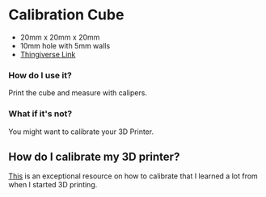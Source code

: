 # Calibration Cube
- 20mm x 20mm x 20mm
- 10mm hole with 5mm walls
- [Thingiverse Link](https://www.thingiverse.com/thing:5697914)

### How do I use it?
Print the cube and measure with calipers.

### What if it's not?
You might want to calibrate your 3D Printer.

## How do I calibrate my 3D printer?
[This](https://all3dp.com/2/how-to-calibrate-a-3d-printer-simply-explained/) is an exceptional resource on how to calibrate that I learned a lot from when I started 3D printing.
